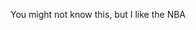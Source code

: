 You might not know this, but I like the NBA

<!---
makeniii/makeniii is a ✨ special ✨ repository because its `README.md` (this file) appears on your GitHub profile.
You can click the Preview link to take a look at your changes.
--->
